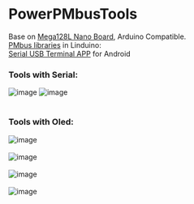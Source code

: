 # PowerPMbusTools

Base on [Mega128L Nano Board](https://github.com/Dafeng1980/AtmegaBoards), Arduino Compatible.  <br/> 
 [PMbus libraries](https://www.analog.com/en/design-center/evaluation-hardware-and-software/evaluation-development-platforms/linduino.html "https://www.analog.com/en/design-center/evaluation-hardware-and-software/evaluation-development-platforms/linduino.html") in Linduino:  <br/>
 [Serial USB Terminal APP](https://play.google.com/store/apps/details?id=de.kai_morich.serial_usb_terminal&hl=en "https://play.google.com/store/apps/details?id=de.kai_morich.serial_usb_terminal&hl=en") for Android    <br/>
 ### Tools with Serial: <br/>
 
![image](https://github.com/Dafeng1980/PowerPMbusTools/raw/master/doc/crps1.JPG) ![image](https://github.com/Dafeng1980/PowerPMbusTools/raw/master/doc/crps.JPG)  <br/> <br/>

### Tools with Oled:  <br/>

![image](https://github.com/Dafeng1980/PowerPMbusTools/raw/master/doc/pmdisplay.PNG)  <br/> <br/>
![image](https://github.com/Dafeng1980/PowerPMbusTools/raw/master/doc/pmtool1.JPG)  <br/> <br/>
![image](https://github.com/Dafeng1980/PowerPMbusTools/raw/master/doc/pmtool.JPG)   <br/> <br/>
![image](https://github.com/Dafeng1980/PowerPMbusTools/raw/master/doc/pmtool2.JPG)  

